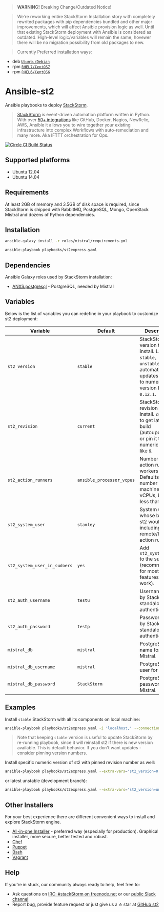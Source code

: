 > **WARNING!** Breaking Change/Outdated Notice!

> We're reworking entire StackStorm Installation story with completely rewrited packages with pip dependencies bundled and other major improvements, which will affect Ansible provision logic as well. Until that existing StackStorm deployment with Ansible is considered as outdated. High-level logic/variables will remain the same, hovewer there will be no migration possibility from old packages to new.

> Currently Preferred installation ways: 
* deb [`Ubuntu/Debian`](https://docs.stackstorm.com/install/deb.html)
* rpm [`RHEL7/CentOS7`](https://docs.stackstorm.com/install/rhel7.html)
* rpm [`RHEL6/CentOS6`](https://docs.stackstorm.com/install/rhel6.html)


# Ansible-st2
Ansible playbooks to deploy [StackStorm](https://github.com/stackstorm/st2).
> [StackStorm](http://stackstorm.com/) is event-driven automation platform written in Python.
With over [50+ integrations](https://github.com/StackStorm/st2contrib/tree/master/packs) like GitHub, Docker, Nagios, NewRelic, AWS, Ansible it allows you to wire together your existing infrastructure into complex Workflows with auto-remediation and many more.
Aka IFTTT orchestration for Ops.

[![Circle CI Build Status](https://circleci.com/gh/StackStorm/ansible-st2/tree/master.svg?style=shield)](https://circleci.com/gh/StackStorm/ansible-st2/tree/master)

## Supported platforms
* Ubuntu 12.04
* Ubuntu 14.04

## Requirements
At least 2GB of memory and 3.5GB of disk space is required, since StackStorm is shipped with RabbitMQ, PostgreSQL, Mongo, OpenStack Mistral and dozens of Python dependencies.

## Installation
```sh
ansible-galaxy install -r roles/mistral/requirements.yml

ansible-playbook playbooks/st2express.yaml
```

## Dependencies
Ansible Galaxy roles used by StackStorm installation:
 * [ANXS.postgresql](https://galaxy.ansible.com/list#/roles/512) - PostgreSQL, needed by Mistral

## Variables
Below is the list of variables you can redefine in your playbook to customize st2 deployment:

| Variable              | Default       | Description  |
| --------------------- | ------------- | ----- |
| `st2_version`         | `stable`      | StackStorm version to install. Latest `stable`, `unstable` to get automatic updates or pin it to numeric version like `0.12.1`.
| `st2_revision`        | `current`     | StackStorm revision to install. `current` to get latest build (autoupdating) or pin it to numeric build like `6`.
| `st2_action_runners`  | `ansible_processor_vcpus` | Number of action runner workers to start. Defaults to number of machine vCPUs, but not less than 2.
| `st2_system_user`     | `stanley`     | System user on whose behalf st2 would work, including remote/local action runners.
| `st2_system_user_in_sudoers` | `yes`| Add `st2_system_user` to the sudoers (recommended for most `st2` features to work).
| `st2_auth_username`   | `testu`       | Username used by StackStorm standalone authentication.
| `st2_auth_password`   | `testp`       | Password used by StackStorm standalone authentication.
| `mistral_db`          | `mistral`     | PostgreSQL DB name for Mistral.
| `mistral_db_username` | `mistral`     | PostgreSQL DB user for Mistral.
| `mistral_db_password` | `StackStorm`  | PostgreSQL DB password for Mistral.

## Examples
Install `stable` StackStorm with all its components on local machine:
```sh
ansible-playbook playbooks/st2express.yaml -i 'localhost,' --connection=local
```

> Note that keeping `stable` version is useful to update StackStorm by re-running playbook, since it will reinstall st2 if there is new version available.
This is default behavior. If you don't want updates - consider pinning version numbers. 

Install specific numeric version of st2 with pinned revision number as well:
```sh
ansible-playbook playbooks/st2express.yaml --extra-vars='st2_version=0.12.2 st2_revision=6'
```
or latest unstable (development branch):
```sh
ansible-playbook playbooks/st2express.yaml --extra-vars='st2_version=unstable'
```

## Other Installers
For your best experience there are different convenient ways to install and explore StackStorm engine.
* [All-in-one Installer](http://docs.stackstorm.com/install/all_in_one.html) - preferred way (especially for production). Graphical installer, more secure, better tested and robust.
* [Chef](https://supermarket.chef.io/cookbooks/stackstorm)
* [Puppet](https://forge.puppetlabs.com/stackstorm/st2)
* [Bash](http://docs.stackstorm.com/install/index.html#installation)
* [Vagrant](https://github.com/StackStorm/st2workroom/)

## Help
If you're in stuck, our community always ready to help, feel free to:
* Ask questions on [IRC: #stackStorm on freenode.net](http://webchat.freenode.net/?channels=stackstorm) or our [public Slack channel](https://stackstorm.typeform.com/to/K76GRP)
* Report bug, provide feature request or just give us a ✮ star at [GitHub st2](https://github.com/StackStorm/st2)
